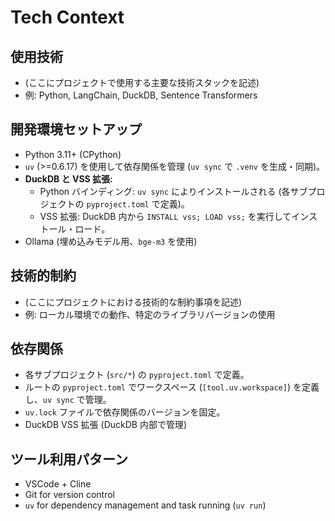 # Tech Context

## 使用技術

- (ここにプロジェクトで使用する主要な技術スタックを記述)
- 例: Python, LangChain, DuckDB, Sentence Transformers

## 開発環境セットアップ

- Python 3.11+ (CPython)
- `uv` (>=0.6.17) を使用して依存関係を管理 (`uv sync` で `.venv` を生成・同期)。
- **DuckDB と VSS 拡張:**
    - Python バインディング: `uv sync` によりインストールされる (各サブプロジェクトの `pyproject.toml` で定義)。
    - VSS 拡張: DuckDB 内から `INSTALL vss; LOAD vss;` を実行してインストール・ロード。
- Ollama (埋め込みモデル用、`bge-m3` を使用)

## 技術的制約

- (ここにプロジェクトにおける技術的な制約事項を記述)
- 例: ローカル環境での動作、特定のライブラリバージョンの使用

## 依存関係

- 各サブプロジェクト (`src/*`) の `pyproject.toml` で定義。
- ルートの `pyproject.toml` でワークスペース (`[tool.uv.workspace]`) を定義し、`uv sync` で管理。
- `uv.lock` ファイルで依存関係のバージョンを固定。
- DuckDB VSS 拡張 (DuckDB 内部で管理)

## ツール利用パターン

- VSCode + Cline
- Git for version control
- `uv` for dependency management and task running (`uv run`)
